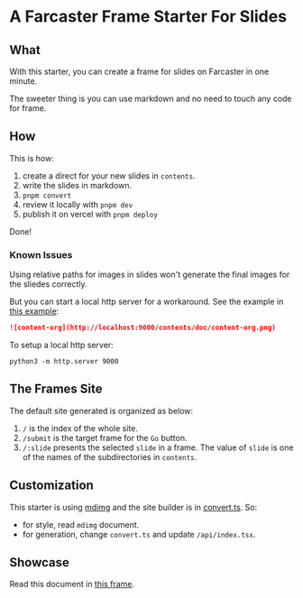 # A Farcaster Frame Starter For Slides

## What

With this starter, you can create a frame for slides on Farcaster in one minute.

The sweeter thing is you can use markdown and no need to touch any code for frame.

## How

This is how:

1. create a direct for your new slides in `contents`.
1. write the slides in markdown.
1. `pnpm convert`
1. review it locally with `pnpm dev`
1. publish it on vercel with `pnpm deploy`

Done!

### Known Issues

Using relative paths for images in slides won't generate the final images for the sliedes correctly.

But you can start a local http server for a workaround. See the example in [this example](contents/doc/01-what.md):

```markdown
![content-org](http://localhost:9000/contents/doc/content-org.png)
```

To setup a local http server:

```shell
python3 -m http.server 9000
```

## The Frames Site

The default site generated is organized as below:

1. `/` is the index of the whole site.
1. `/submit` is the target frame for the `Go` button.
1. `/:slide` presents the selected `slide` in a frame. The value of `slide` is one of the names of the subdirectories in `contents`.

## Customization

This starter is using [mdimg](https://github.com/LolipopJ/mdimg) and the site builder is in [convert.ts](./scripts/convert.ts). So:

- for style, read `mdimg` document.
- for generation, change `convert.ts` and update `/api/index.tsx`.

## Showcase

Read this document in [this frame]().
